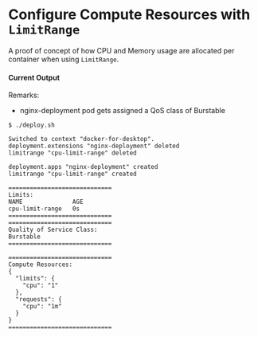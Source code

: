 # Configure Compute Resources with `LimitRange`

A proof of concept of how CPU and Memory usage are allocated per container when using `LimitRange`.

#### Current Output

Remarks:

- nginx-deployment pod gets assigned a QoS class of Burstable

```
$ ./deploy.sh

Switched to context "docker-for-desktop".
deployment.extensions "nginx-deployment" deleted
limitrange "cpu-limit-range" deleted

deployment.apps "nginx-deployment" created
limitrange "cpu-limit-range" created

=============================
Limits:
NAME              AGE
cpu-limit-range   0s
=============================
=============================
Quality of Service Class:
Burstable
=============================

=============================
Compute Resources:
{
  "limits": {
    "cpu": "1"
  },
  "requests": {
    "cpu": "1m"
  }
}
=============================
```
